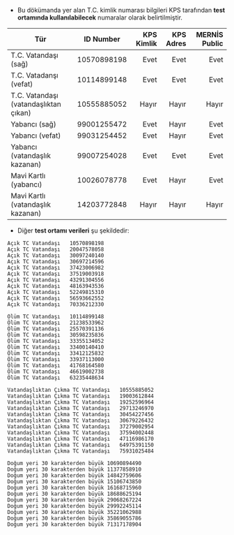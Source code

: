 - Bu dökümanda yer alan T.C. kimlik numarası bilgileri KPS tarafından **test ortamında kullanılabilecek** numaralar olarak belirtilmiştir.

| Tür                                       | ID Number   | KPS Kimlik | KPS Adres | MERNİS Public |
| ----------------------------------------- |:-----------:| ----------:| ---------:| -------------:|
| T.C. Vatandaşı (sağ)                      | 10570898198 | Evet       | Evet      | Evet          |
| T.C. Vatadanşı (vefat)                    | 10114899148 | Evet       | Evet      | Evet          |
| T.C. Vatandaşı (vatandaşlıktan çıkan)     | 10555885052 | Hayır      | Hayır     | Hayır         |
| Yabancı (sağ)                             | 99001255472 | Evet       | Hayır     | Evet          |
| Yabancı (vefat)                           | 99031254452 | Evet       | Hayır     | Evet          |
| Yabancı (vatandaşlık kazanan)             | 99007254028 | Evet       | Evet      | Evet          |
| Mavi Kartlı (yabancı)                     | 10026078778 | Evet       | Hayır     | Evet          |
| Mavi Kartlı (vatandaşlık kazanan)         | 14203772848 | Hayır      | Hayır     | Hayır         |

- Diğer **test ortamı verileri** şu şekildedir:

```
Açık TC Vatandaşı	10570898198
Açık TC Vatandaşı	20047578058
Açık TC Vatandaşı	30097240140
Açık TC Vatandaşı	30697214596
Açık TC Vatandaşı	37423006982
Açık TC Vatandaşı	37519003918
Açık TC Vatandaşı	43291304556
Açık TC Vatandaşı	48163943536
Açık TC Vatandaşı	52249815310
Açık TC Vatandaşı	56593662552
Açık TC Vatandaşı	70336212330
```

```
Ölüm TC Vatandaşı	10114899148
Ölüm TC Vatandaşı	21238533962
Ölüm TC Vatandaşı	25570391136
Ölüm TC Vatandaşı	30598235836
Ölüm TC Vatandaşı	33355134052
Ölüm TC Vatandaşı	33400140410
Ölüm TC Vatandaşı	33412125832
Ölüm TC Vatandaşı	33937113000
Ölüm TC Vatandaşı	41768164580
Ölüm TC Vatandaşı	46619002738
Ölüm TC Vatandaşı	63235448634
```

```
Vatandaşlıktan Çıkma TC Vatandaşı	10555885052
Vatandaşlıktan Çıkma TC Vatandaşı	19003612844
Vatandaşlıktan Çıkma TC Vatandaşı	19252596964
Vatandaşlıktan Çıkma TC Vatandaşı	29713246970
Vatandaşlıktan Çıkma TC Vatandaşı	30454227456
Vatandaşlıktan Çıkma TC Vatandaşı	30679226432
Vatandaşlıktan Çıkma TC Vatandaşı	37279002954
Vatandaşlıktan Çıkma TC Vatandaşı	37594002448
Vatandaşlıktan Çıkma TC Vatandaşı	47116986170
Vatandaşlıktan Çıkma TC Vatandaşı	64975391150
Vatandaşlıktan Çıkma TC Vatandaşı	75931025484
```

```
Doğum yeri 30 karakterden büyük	10690894490
Doğum yeri 30 karakterden büyük	11377858910
Doğum yeri 30 karakterden büyük	14842759606
Doğum yeri 30 karakterden büyük	15106743850
Doğum yeri 30 karakterden büyük	16168715960
Doğum yeri 30 karakterden büyük	18688625194
Doğum yeri 30 karakterden büyük	29068267224
Doğum yeri 30 karakterden büyük	29992245114
Doğum yeri 30 karakterden büyük	35221062988
Doğum yeri 30 karakterden büyük	35869055786
Doğum yeri 30 karakterden büyük	71317178904
```